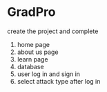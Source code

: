 # GradPro
create the project and complete 
1. home page
2. about us page
3. learn page
4. database
5. user log in and sign in
6. select attack type after log in
